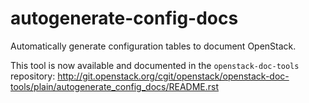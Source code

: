 autogenerate-config-docs
========================

Automatically generate configuration tables to document OpenStack.

This tool is now available and documented in the `openstack-doc-tools`
repository:
http://git.openstack.org/cgit/openstack/openstack-doc-tools/plain/autogenerate_config_docs/README.rst
